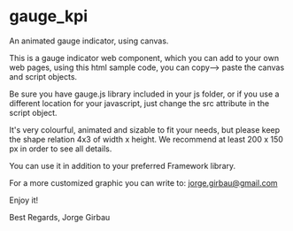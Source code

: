 # gauge_kpi 
An animated gauge indicator, using canvas.

This is a gauge indicator web component, which you can add to your own web pages, 
using this html sample code, you can copy--> paste the canvas and script objects.

Be sure you have gauge.js library included in your js folder, or if you use a
different location for your javascript, just change the src attribute in the
script object.

It's very colourful, animated and sizable to fit your needs, but please keep the
shape relation 4x3 of width x height. We recommend at least 200 x 150 px in order
to see all details.

You can use it in addition to your preferred Framework library.

For a more customized graphic you can write to: jorge.girbau@gmail.com

Enjoy it!

Best Regards,
Jorge Girbau
